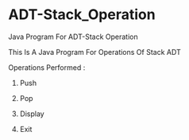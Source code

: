 # ADT-Stack_Operation
Java Program For ADT-Stack Operation

This Is A Java Program For Operations Of Stack ADT

Operations Performed :

  1. Push
  
  2. Pop
  
  3. Display
  
  4. Exit
